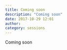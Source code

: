 ```yaml
---
title: Coming soon
description: "Coming soon"
date: 2017-10-29 12:01
author:
category: sessions
---
```

Coming soon
